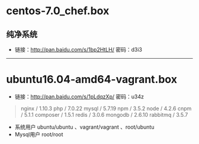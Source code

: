 # centos-7.0_chef.box

## 纯净系统

* 链接：<http://pan.baidu.com/s/1bp2HtLH/> 密码：d3i3

- - -

# ubuntu16.04-amd64-vagrant.box

* 链接：<http://pan.baidu.com/s/1pLdqzXp/> 密码：u34z
 
> nginx / 1.10.3
> php / 7.0.22
> mysql / 5.7.19
> npm / 3.5.2
> node / 4.2.6
> cnpm / 5.1.1
> composer / 1.5.1
> redis / 3.0.6
> mongodb / 2.6.10
> rabbitmq / 3.5.7

* 系统用户 ubuntu/ubuntu 、vagrant/vagrant 、root/ubuntu
* Mysql用户 root/root


